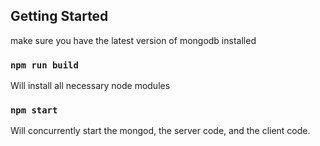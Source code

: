 ## Getting Started
make sure you have the latest version of mongodb installed

### `npm run build`
Will install all necessary node modules

### `npm start`
Will concurrently start the mongod, the server code, and the client code.
